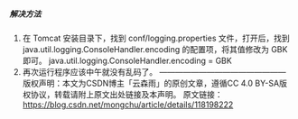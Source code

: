 ##### 解决方法

1. 在 Tomcat 安装目录下，找到 conf/logging.properties 文件，打开后，找到 java.util.logging.ConsoleHandler.encoding 的配置项，将其值修改为 GBK 即可。 java.util.logging.ConsoleHandler.encoding = GBK
2. 再次运行程序应该中午就没有乱码了。
   ————————————————
   版权声明：本文为CSDN博主「云森雨」的原创文章，遵循CC 4.0 BY-SA版权协议，转载请附上原文出处链接及本声明。
   原文链接：https://blog.csdn.net/mongchu/article/details/118198222